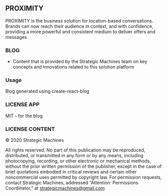 ## PROXIMITY

PROXIMITY is the business solution for location-based conversations. Brands can now reach their audience in context, and with confidence, providing a more powerful and consistent medium to deliver offers and messages

### BLOG

* Content that is provided by the Strategic Machines team on key concepts and innovations related to this solution platform

### Usage

Blog generated using create-react-blog

### LICENSE APP

MIT - for the blog 

### LICENSE CONTENT
© 2020 Strategic Machines

All rights reserved. No part of this publication may be reproduced, distributed, or transmitted in any form or by any means, including photocopying, recording, or other electronic or mechanical methods, without the prior written permission of the publisher, except in the case of brief quotations embodied in critical reviews and certain other noncommercial uses permitted by copyright law. For permission requests, contact Strategic Machines, addressed “Attention: Permissions Coordinator,” at strategicmachines@gmail.com


